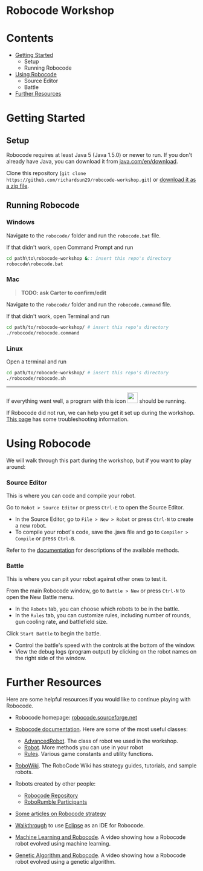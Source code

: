 # Robocode Workshop

# Contents
- [Getting Started](#getting-started)
  - Setup
  - Running Robocode
- [Using Robocode](#using-robocode)
  - Source Editor
  - Battle
- [Further Resources](#further-resources)


# Getting Started

## Setup

Robocode requires at least Java 5 (Java 1.5.0) or newer to run. If you don't already have Java, you can download it from [java.com/en/download](http://java.com/en/download).

Clone this repository (`git clone https://github.com/richardsun29/robocode-workshop.git`) or [download it as a zip file](https://github.com/richardsun29/robocode-workshop/archive/master.zip).

## Running Robocode

### Windows

Navigate to the `robocode/` folder and run the `robocode.bat` file.

If that didn't work, open Command Prompt and run
```bat
cd path\to\robocode-workshop &:: insert this repo's directory
robocode\robocode.bat
```

### Mac

> **TODO: ask Carter to confirm/edit**

Navigate to the `robocode/` folder and run the `robocode.command` file.

If that didn't work, open Terminal and run
```bash
cd path/to/robocode-workshop/ # insert this repo's directory
./robocode/robocode.command
```

### Linux

Open a terminal and run
```bash
cd path/to/robocode-workshop/ # insert this repo's directory
./robocode/robocode.sh
```

---

If everything went well, a program with this icon <img src="robocode/robocode.ico" width="28"> should be running.

If Robocode did not run, we can help you get it set up during the workshop.
[This page](http://robowiki.net/wiki/Robocode/System_Requirements#Installation_and_configuration) has some troubleshooting information.

# Using Robocode

We will walk through this part during the workshop, but if you want to play around:

### Source Editor

This is where you can code and compile your robot.

Go to `Robot > Source Editor` or press `Ctrl-E` to open the Source Editor.

- In the Source Editor, go to `File > New > Robot` or press `Ctrl-N` to create a new robot.
- To compile your robot's code, save the .java file and go to `Compiler > Compile` or press `Ctrl-B`.

Refer to the [documentation](http://robocode.sourceforge.net/docs/robocode/robocode/Robot.html) for descriptions of the available methods.

### Battle

This is where you can pit your robot against other ones to test it.

From the main Robocode window, go to `Battle > New` or press `Ctrl-N` to open the New Battle menu.

- In the `Robots` tab, you can choose which robots to be in the battle.
- In the `Rules` tab, you can customize rules, including number of rounds, gun cooling rate, and battlefield size.

Click `Start Battle` to begin the battle.

- Control the battle's speed with the controls at the bottom of the window.
- View the debug logs (program output) by clicking on the robot names on the right side of the window.

# Further Resources

Here are some helpful resources if you would like to continue playing with Robocode.

- Robocode homepage: [robocode.sourceforge.net](http://robocode.sourceforge.net)
- [Robocode documentation](http://robocode.sourceforge.net/docs/robocode). Here are some of the most useful classes:
    - [AdvancedRobot](http://robocode.sourceforge.net/docs/robocode/robocode/AdvancedRobot.html). The class of robot we used in the workshop.
    - [Robot](http://robocode.sourceforge.net/docs/robocode/robocode/Robot.html). More methods you can use in your robot
  - [Rules](http://robocode.sourceforge.net/docs/robocode/robocode/Rules.html). Various game constants and utility functions.

- [RoboWiki](http://robowiki.net). The RoboCode Wiki has strategy guides, tutorials, and sample robots.
- Robots created by other people:
  - [Robocode Repository](http://robocoderepository.com/Categories.jsp)
  - [RoboRumble Participants](http://robowiki.net/wiki/RoboRumble/Participants)
- [Some articles on Robocode strategy](http://www.ibm.com/developerworks/java/library/?contentarea_by=Java+technology&search_by=robocode)
- [Walkthrough](http://robowiki.net/wiki/Robocode/Eclipse) to use [Eclipse](http://www.eclipse.org) as an IDE for Robocode.

- [Machine Learning and Robocode](https://www.youtube.com/watch?v=Ru9W-9CxdQ8). A video showing how a Robocode robot evolved using machine learning.
- [Genetic Algorithm and Robocode](https://www.youtube.com/watch?v=Hp6bhARBGc4). A video showing how a Robocode robot evolved using a genetic algorithm.
